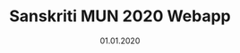 ---
title: Sanskriti MUN 2020 Webapp
type: Webapp
date: 01.01.2020
time: January 2020
description: I developed the webapp for Sanskriti Model UN Conference of 2020. This, in no way is a favourite project, I just want to use this platform to express my heartfelt 🖕 towards SMUN ❤️.
links: [{text: "Github Repo", url: "https://github.com/KrishGoel/sanskritiMUN"}]
image: /images/projects/smun.webp
displayOnIndex: False
---
